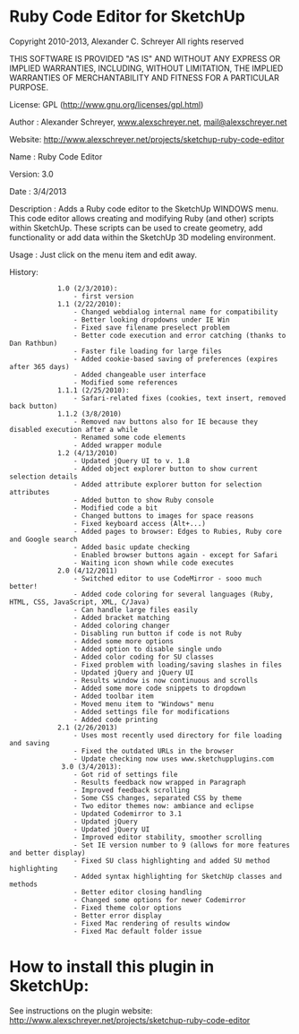 Ruby Code Editor for SketchUp
=============================

Copyright 2010-2013, Alexander C. Schreyer
All rights reserved

THIS SOFTWARE IS PROVIDED "AS IS" AND WITHOUT ANY EXPRESS OR IMPLIED WARRANTIES,
INCLUDING, WITHOUT LIMITATION, THE IMPLIED WARRANTIES OF MERCHANTABILITY AND
FITNESS FOR A PARTICULAR PURPOSE.

License:        GPL (http://www.gnu.org/licenses/gpl.html)

Author :        Alexander Schreyer, www.alexschreyer.net, mail@alexschreyer.net

Website:        http://www.alexschreyer.net/projects/sketchup-ruby-code-editor

Name :          Ruby Code Editor

Version:        3.0

Date :          3/4/2013

Description :   Adds a Ruby code editor to the SketchUp WINDOWS menu. This code editor allows
                creating and modifying Ruby (and other) scripts within SketchUp.
                These scripts can be used to create geometry, add functionality or add
                data within the SketchUp 3D modeling environment.
                
Usage :         Just click on the menu item and edit away.

History:       

                1.0 (2/3/2010):
                    - first version
                1.1 (2/22/2010):
                    - Changed webdialog internal name for compatibility
                    - Better looking dropdowns under IE Win
                    - Fixed save filename preselect problem
                    - Better code execution and error catching (thanks to Dan Rathbun)
                    - Faster file loading for large files
                    - Added cookie-based saving of preferences (expires after 365 days)
                    - Added changeable user interface
                    - Modified some references
                1.1.1 (2/25/2010):
                    - Safari-related fixes (cookies, text insert, removed back button)
                1.1.2 (3/8/2010)
                    - Removed nav buttons also for IE because they disabled execution after a while
                    - Renamed some code elements
                    - Added wrapper module
                1.2 (4/13/2010)
                    - Updated jQuery UI to v. 1.8
                    - Added object explorer button to show current selection details
                    - Added attribute explorer button for selection attributes
                    - Added button to show Ruby console
                    - Modified code a bit
                    - Changed buttons to images for space reasons
                    - Fixed keyboard access (Alt+...)
                    - Added pages to browser: Edges to Rubies, Ruby core and Google search
                    - Added basic update checking
                    - Enabled browser buttons again - except for Safari
                    - Waiting icon shown while code executes
                2.0 (4/12/2011)
                    - Switched editor to use CodeMirror - sooo much better!
                    - Added code coloring for several languages (Ruby, HTML, CSS, JavaScript, XML, C/Java)
                    - Can handle large files easily
                    - Added bracket matching
                    - Added coloring changer
                    - Disabling run button if code is not Ruby
                    - Added some more options
                    - Added option to disable single undo
                    - Added color coding for SU classes
                    - Fixed problem with loading/saving slashes in files
                    - Updated jQuery and jQuery UI
                    - Results window is now continuous and scrolls
                    - Added some more code snippets to dropdown
                    - Added toolbar item
                    - Moved menu item to "Windows" menu
                    - Added settings file for modifications
                    - Added code printing
				2.1 (2/26/2013)
					- Uses most recently used directory for file loading and saving
					- Fixed the outdated URLs in the browser
					- Update checking now uses www.sketchupplugins.com
                 3.0 (3/4/2013):
                    - Got rid of settings file
                    - Results feedback now wrapped in Paragraph
                    - Improved feedback scrolling
                    - Some CSS changes, separated CSS by theme
                    - Two editor themes now: ambiance and eclipse
                    - Updated Codemirror to 3.1
                    - Updated jQuery
                    - Updated jQuery UI
                    - Improved editor stability, smoother scrolling
                    - Set IE version number to 9 (allows for more features and better display)
                    - Fixed SU class highlighting and added SU method highlighting
                    - Added syntax highlighting for SketchUp classes and methods
                    - Better editor closing handling
                    - Changed some options for newer Codemirror
                    - Fixed theme color options
                    - Better error display
                    - Fixed Mac rendering of results window
                    - Fixed Mac default folder issue					
					                    

How to install this plugin in SketchUp:
=======================================

See instructions on the plugin website:
http://www.alexschreyer.net/projects/sketchup-ruby-code-editor
            
